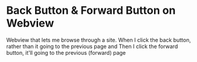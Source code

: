 # Back Button & Forward Button on Webview
Webview that lets me browse through a site. When I click the back button, rather than it going to the previous page and Then I click the forward button, it'll going to the previous (forward) page
